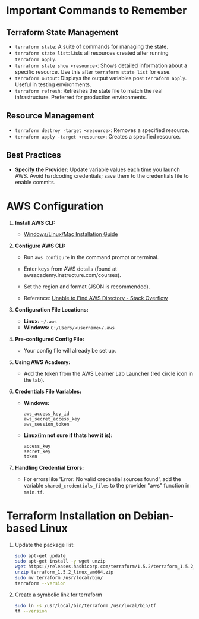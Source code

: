 # Important Commands to Remember

## Terraform State Management
- `terraform state`: A suite of commands for managing the state.
- `terraform state list`: Lists all resources created after running `terraform apply`.
- `terraform state show <resource>`: Shows detailed information about a specific resource. Use this after `terraform state list` for ease.
- `terraform output`: Displays the output variables post `terraform apply`. Useful in testing environments.
- `terraform refresh`: Refreshes the state file to match the real infrastructure. Preferred for production environments.

## Resource Management
- `terraform destroy -target <resource>`: Removes a specified resource.
- `terraform apply -target <resource>`: Creates a specified resource.

## Best Practices
- **Specify the Provider:** Update variable values each time you launch AWS. Avoid hardcoding credentials; save them to the credentials file to enable commits.

# AWS Configuration

1. **Install AWS CLI:**
   - [Windows/Linux/Mac Installation Guide](https://docs.aws.amazon.com/cli/latest/userguide/getting-started-install.html)

2. **Configure AWS CLI:**
   - Run `aws configure` in the command prompt or terminal.
   - Enter keys from AWS details (found at awsacademy.instructure.com/courses).
   - Set the region and format (JSON is recommended).

   - Reference: [Unable to Find AWS Directory - Stack Overflow](https://stackoverflow.com/questions/46455908/unable-to-find-aws-directory)

3. **Configuration File Locations:**
   - **Linux:** `~/.aws`
   - **Windows:** `C:/Users/<username>/.aws`

4. **Pre-configured Config File:**
   - Your config file will already be set up.

5. **Using AWS Academy:**
   - Add the token from the AWS Learner Lab Launcher (red circle icon in the tab).

6. **Credentials File Variables:**
   - **Windows:** 
     ```
     aws_access_key_id
     aws_secret_access_key
     aws_session_token
     ```
   - **Linux(im not sure if thats how it is):**
     ```
     access_key
     secret_key
     token
     ```

7. **Handling Credential Errors:**
   - For errors like 'Error: No valid credential sources found', add the variable `shared_credentials_files` to the provider "aws" function in `main.tf`.

# Terraform Installation on Debian-based Linux

1. Update the package list:
   ```sh
   sudo apt-get update
   sudo apt-get install -y wget unzip
   wget https://releases.hashicorp.com/terraform/1.5.2/terraform_1.5.2_linux_amd64.zip
   unzip terraform_1.5.2_linux_amd64.zip
   sudo mv terraform /usr/local/bin/
   terraform --version
   ```

2. Create a symbolic link for terraform
   ```sh
   sudo ln -s /usr/local/bin/terraform /usr/local/bin/tf
   tf --version
   ```
